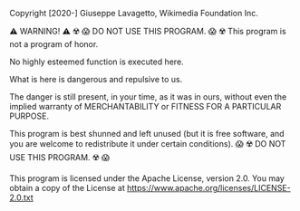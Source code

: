 Copyright [2020-] Giuseppe Lavagetto, Wikimedia Foundation Inc.

 ⚠️ WARNING! ⚠️
 ☢️ 😱 DO NOT USE THIS PROGRAM. 😱 ☢️
 This program is not a program of honor.

 No highly esteemed function is executed here.

 What is here is dangerous and repulsive to us.

 The danger is still present, in your time, as it was in ours,
 without even the implied warranty of MERCHANTABILITY or
 FITNESS FOR A PARTICULAR PURPOSE.

 This program is best shunned and left unused (but it is free software,
 and you are welcome to redistribute it under certain conditions).
 😱 ☢️ DO NOT USE THIS PROGRAM. ☢️ 😱

 This program is licensed under the Apache License, version 2.0.
 You may obtain a copy of the License at
 https://www.apache.org/licenses/LICENSE-2.0.txt
